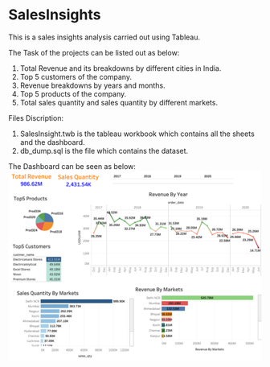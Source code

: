 # SalesInsights
This is a sales insights analysis carried out using Tableau.

The Task of the projects can be listed out as below:
1) Total Revenue and its breakdowns by different cities in India.
2) Top 5 customers of the company.
3) Revenue breakdowns by years and months.
4) Top 5 products of the company.
5) Total sales quantity and sales quantity by different markets.

Files Discription:
1) SalesInsight.twb is the tableau workbook which contains all the sheets and the dashboard.
2) db_dump.sql is the file which contains the dataset.

The Dashboard can be seen as below:
![alt text](https://github.com/valaybhatt/SalesInsights/blob/main/SalesInsight.png)
